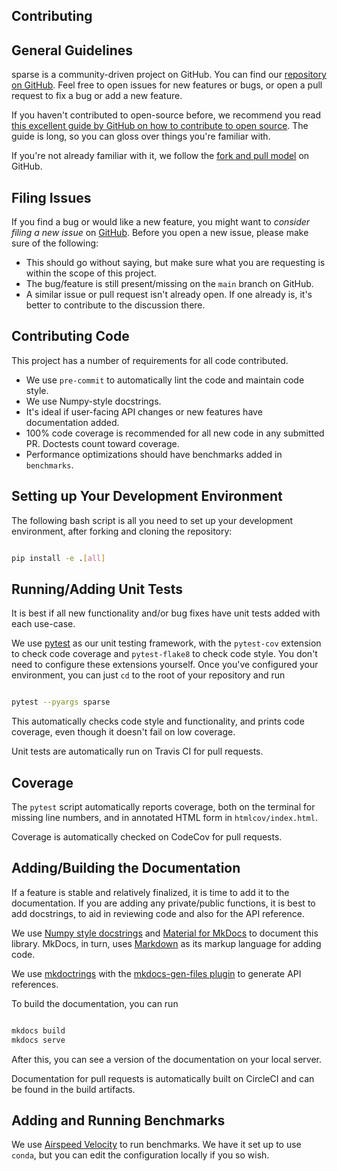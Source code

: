 ## Contributing

## General Guidelines

sparse is a community-driven project on GitHub. You can find our
[repository on GitHub](https://github.com/pydata/sparse). Feel
free to open issues for new features or bugs, or open a pull request
to fix a bug or add a new feature.

If you haven't contributed to open-source before, we recommend you read
[this excellent guide by GitHub on how to contribute to open source](https://opensource.guide/how-to-contribute). The guide is long,
so you can gloss over things you're familiar with.

If you're not already familiar with it, we follow the [fork and pull model](https://help.github.com/articles/about-collaborative-development-models)
on GitHub.

## Filing Issues

If you find a bug or would like a new feature, you might want to *consider
filing a new issue* on [GitHub](https://github.com/pydata/sparse/issues). Before
you open a new issue, please make sure of the following:

* This should go without saying, but make sure what you are requesting is within
  the scope of this project.
* The bug/feature is still present/missing on the `main` branch on GitHub.
* A similar issue or pull request isn't already open. If one already is, it's better
  to contribute to the discussion there.

## Contributing Code

This project has a number of requirements for all code contributed.

* We use `pre-commit` to automatically lint the code and maintain code style.
* We use Numpy-style docstrings.
* It's ideal if user-facing API changes or new features have documentation added.
* 100% code coverage is recommended for all new code in any submitted PR. Doctests
  count toward coverage.
* Performance optimizations should have benchmarks added in `benchmarks`.

## Setting up Your Development Environment

The following bash script is all you need to set up your development environment,
after forking and cloning the repository:

```bash

pip install -e .[all]
```

## Running/Adding Unit Tests

It is best if all new functionality and/or bug fixes have unit tests added
with each use-case.

We use [pytest](https://docs.pytest.org/en/latest) as our unit testing framework,
with the `pytest-cov` extension to check code coverage and `pytest-flake8` to
check code style. You don't need to configure these extensions yourself. Once you've
configured your environment, you can just `cd` to the root of your repository and run

```bash

pytest --pyargs sparse
```

This automatically checks code style and functionality, and prints code coverage,
even though it doesn't fail on low coverage.

Unit tests are automatically run on Travis CI for pull requests.

## Coverage

The `pytest` script automatically reports coverage, both on the terminal for
missing line numbers, and in annotated HTML form in `htmlcov/index.html`.

Coverage is automatically checked on CodeCov for pull requests.

## Adding/Building the Documentation

If a feature is stable and relatively finalized, it is time to add it to the
documentation. If you are adding any private/public functions, it is best to
add docstrings, to aid in reviewing code and also for the API reference.

We use [Numpy style docstrings](https://numpydoc.readthedocs.io/en/latest/format.html)
and [Material for MkDocs](https://squidfunk.github.io/mkdocs-material) to document this library.
MkDocs, in turn, uses [Markdown](https://www.markdownguide.org)
as its markup language for adding code.

We use [mkdoctrings](https://mkdocstrings.github.io/recipes) with the
[mkdocs-gen-files plugin](https://oprypin.github.io/mkdocs-gen-files)
to generate API references.

To build the documentation, you can run

```bash

mkdocs build
mkdocs serve
```

After this, you can see a version of the documentation on your local server.

Documentation for pull requests is automatically built on CircleCI and can be found in the build
artifacts.

## Adding and Running Benchmarks

We use [Airspeed Velocity](https://asv.readthedocs.io/en/latest) to run benchmarks. We have it set
up to use `conda`, but you can edit the configuration locally if you so wish.
